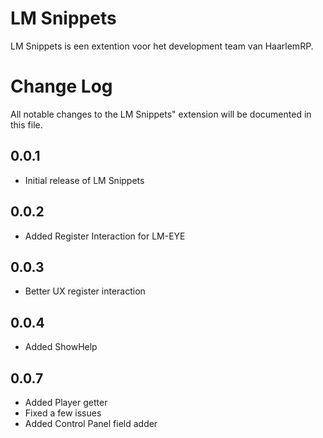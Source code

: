 <!-- @format -->

# LM Snippets

LM Snippets is een extention voor het development team van HaarlemRP.

<!-- @format -->

# Change Log

All notable changes to the LM Snippets" extension will be documented in this file.

## 0.0.1

-   Initial release of LM Snippets

## 0.0.2

-   Added Register Interaction for LM-EYE

## 0.0.3

-   Better UX register interaction

## 0.0.4

-   Added ShowHelp

## 0.0.7

-   Added Player getter
-   Fixed a few issues
-   Added Control Panel field adder
